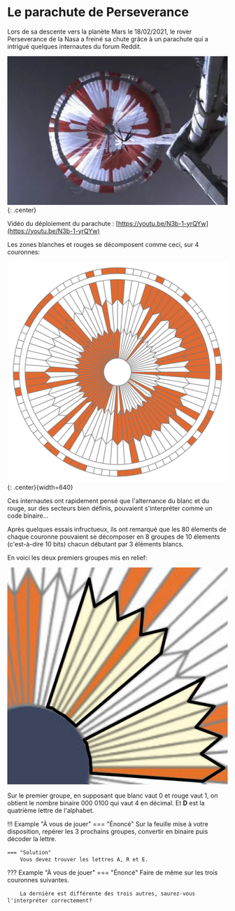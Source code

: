 # Le parachute de Perseverance

Lors de sa descente vers la planète Mars le 18/02/2021, le rover Perseverance de la Nasa a freiné sa chute grâce à un parachute qui a intrigué quelques internautes du forum Reddit.

![](real.png){: .center}

Vidéo du déploiement du parachute : [https://youtu.be/N3b-1-yrQYw](https://youtu.be/N3b-1-yrQYw)


Les zones blanches et rouges se décomposent comme ceci, sur 4 couronnes:

![](parachute.png){: .center}{width=640}

Ces internautes ont rapidement pensé que l'alternance du blanc et du rouge, sur des secteurs bien définis, pouvaient s'interpréter comme un code binaire...

Après quelques essais infructueux, ils ont remarqué que les 80 élements de chaque couronne pouvaient se décomposer en 8 groupes de 10 élements (c'est-à-dire 10 bits) chacun débutant par 3 éléments blancs.

En voici les deux premiers groupes mis en relief:

![](parachute_zoom.png)

Sur le premier groupe, en supposant que blanc vaut 0 et rouge vaut 1, on obtient le nombre binaire 000 0100 qui vaut 4 en décimal. Et **D** est la quatrième lettre de l'alphabet.

!!! Example "À vous de jouer"
    === "Énoncé"
        Sur la feuille mise à votre disposition, repérer les 3 prochains groupes, convertir en binaire puis décoder la lettre.

    === "Solution"
        Vous devez trouver les lettres A, R et E.
        

??? Example "À vous de jouer"
	=== "Énoncé"
        Faire de même sur les trois couronnes suivantes.
	
	    La dernière est différente des trois autres, saurez-vous l'interpréter correctement?
	
	


